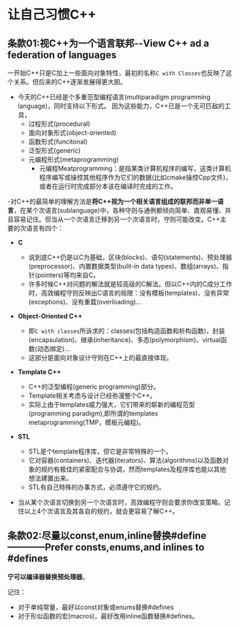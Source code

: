 # 让自己习惯C++

## 条款01:视C++为一个语言联邦--View C++ ad a federation of languages
一开始C++只是C加上一些面向对象特性，最初的名称`C with Classes`也反映了这个关系。但后来的C++逐渐发展得更大胆。

- 今天的C++已经是个多重范型编程语言(multiparadigm programming language)，同时支持以下形式。 因为这些能力，C++已是一个无可匹敌的工具，
  - 过程形式(procedural)
  - 面向对象形式(object-oriented)
  - 函数形式(funcitonal)
  - 泛型形式(generic)
  - 元编程形式(metaprogramming)
	- 元编程Meatprogramming：是指某类计算机程序的编写，这类计算机程序编写或操控其他程序作为它们的数据(比如cmake操控Cpp文件)，或者在运行时完成部分本该在编译时完成的工作。

-对C++的最简单的理解方法是**将C++视为一个相关语言组成的联邦而非单一语言**，在某个次语言(sublanguage)中，各种守则与通例都倾向简单、直观易懂、并且容易记住。但当从一个次语言迁移到另一个次语言时，守则可能改变。C++主要的次语言有四个：
  - **C**
	- 说到底C++仍是以C为基础，区块(blocks)、语句(statements)、预处理器(preprocessor)、内置数据类型(bulit-in data types)、数组(arrays)、指针(pointers)等均来自C。
	- 许多时候C++对问题的解法就是较高级的C解法。但以C++内的C成分工作时，高效编程守则反映出C语言的局限：没有模板(templates)、没有异常(exceptions)、没有重载(overloading)...
  - **Object-Oriented C++**
	- 即`C with classes`所诉求的：classes(包括构造函数和析构函数)，封装(encapsulation)、继承(inheritance)、多态(polymorphism)、virtual函数(动态绑定)...
	- 这部分是面向对象设计守则在C++上的最直接体现。
  - **Template C++**
	- C++的泛型编程(generic programming)部分。
	- Template相关考虑与设计已经弥漫整个C++。
	- 实际上由于templates威力强大，它们带来的崭新的编程范型(programming paradigm),即所谓的templates metaprogramming(TMP，模板元编程)。
  - **STL**
	- STL是个template程序库，但它是非常特殊的一个。
	- 它对容器(containers)、迭代器(iterators)、算法(algorithms)以及函数对象的规约有极佳的紧密配合与协调，然而templates及程序库也能以其他想法建置出来。
	- STL有自己特殊的办事方式，必须遵守它的规约。

- 当从某个次语言切换到另一个次语言时，高效编程守则会要求你改变策略。记住以上4个次语言及其各自的规约，就会更容易了解C++。

## 条款02:尽量以const,enum,inline替换#define————Prefer consts,enums,and inlines to #defines

**宁可以编译器替换预处理器**。

记住：
- 对于单纯常量，最好以const对象或enums替换#defines
- 对于形似函数的宏(macros)，最好改用inline函数替换#defines。

